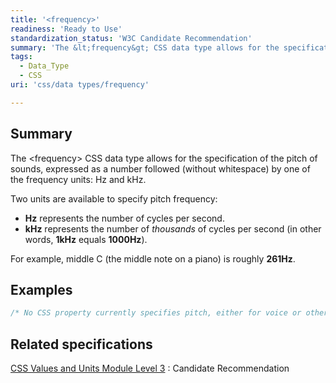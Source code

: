 ```yaml
---
title: '<frequency>'
readiness: 'Ready to Use'
standardization_status: 'W3C Candidate Recommendation'
summary: 'The &lt;frequency&gt; CSS data type allows for the specification of the pitch of sounds, expressed as a number followed (without whitespace) by one of the frequency units: Hz and kHz.'
tags:
  - Data_Type
  - CSS
uri: 'css/data types/frequency'

---
```

## Summary

The &lt;frequency&gt; CSS data type allows for the specification of the pitch of sounds, expressed as a number followed (without whitespace) by one of the frequency units: Hz and kHz.

 Two units are available to specify pitch frequency:

-   **Hz** represents the number of cycles per second.
-   **kHz** represents the number of *thousands* of cycles per second (in other words, **1kHz** equals **1000Hz**).

For example, middle C (the middle note on a piano) is roughly **261Hz**.

## Examples

``` css
/* No CSS property currently specifies pitch, either for voice or other audio */
```

## Related specifications

[CSS Values and Units Module Level 3](http://www.w3.org/TR/css3-values/)
:   Candidate Recommendation
